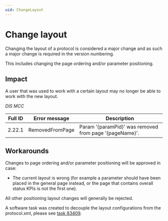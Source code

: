 ```yaml
---
uid: ChangeLayout
---
```


# Change layout

Changing the layout of a protocol is considered a major change and as such a major change is required in the version numbering.

This includes changing the page ordering and/or parameter positioning.

## Impact

A user that was used to work with a certain layout may no longer be able to work with the new layout.

*DIS MCC*

| Full ID | Error message | Description |
|---------|---------------|-------------|
| 2.22.1  | RemovedFromPage | Param '{paramPid}' was removed from page '{pageName}'. |

## Workarounds

Changes to page ordering and/or parameter positioning will be approved in case:

- The current layout is wrong (for example a parameter should have been placed in the general page instead, or the page that contains overall status KPIs is not the first one).

All other positioning layout changes will generally be rejected.

A software task was created to decouple the layout configurations from the protocol.xml, please see [task 83409](https://collaboration.dataminer.services/task/83409).
